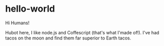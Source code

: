 hello-world
===========

Hi Humans!

Hubot here, I like node.js and Coffescript (that's what I'made of!).
I've had tacos on the moon and find them far superior to Earth tacos.
